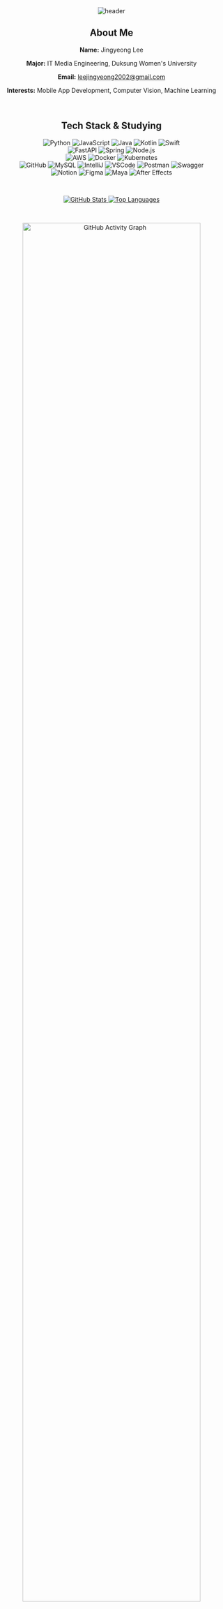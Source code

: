 <div align="center">
  <img src="https://capsule-render.vercel.app/api?type=waving&color=timeGradient&text=🦦%20Welcome%20to%20Jingyeong's%20GitHub%20🦦&animation=twinkling&fontSize=25&fontAlignY=40&fontAlign=50&height=200" alt="header" />
</div>

<h2 align="center">About Me</h2>
<div align="center">
  <p><strong>Name:</strong> Jingyeong Lee</p>
  <p><strong>Major:</strong> IT Media Engineering, Duksung Women's University</p>
  <p><strong>Email:</strong> <a href="mailto:leejingyeong2002@gmail.com">leejingyeong2002@gmail.com</a></p>
  <p><strong>Interests:</strong> Mobile App Development, Computer Vision, Machine Learning</p>
</div>

&nbsp;

<h2 align="center">Tech Stack & Studying</h2>
<div align="center">
  <img src="https://img.shields.io/badge/Python-3776AB?style=flat-square&logo=python&logoColor=white" alt="Python" />
  <img src="https://img.shields.io/badge/JavaScript-F7DF1E?style=flat-square&logo=javascript&logoColor=black" alt="JavaScript" />
  <img src="https://img.shields.io/badge/Java-007396?style=flat-square&logo=java&logoColor=white" alt="Java" />
  <img src="https://img.shields.io/badge/Kotlin-0095D5?style=flat-square&logo=kotlin&logoColor=white" alt="Kotlin" />
  <img src="https://img.shields.io/badge/Swift-F05138?style=flat-square&logo=swift&logoColor=white" alt="Swift" />
</div>
<div align="center">
  <img src="https://img.shields.io/badge/FastAPI-009688?style=flat-square&logo=fastapi&logoColor=white" alt="FastAPI" />
  <img src="https://img.shields.io/badge/Spring-6DB33F?style=flat-square&logo=spring&logoColor=white" alt="Spring" />
  <img src="https://img.shields.io/badge/Node.js-339933?style=flat-square&logo=node.js&logoColor=white" alt="Node.js" />
</div>
<div align="center">
  <img src="https://img.shields.io/badge/AWS-232F3E?style=flat-square&logo=amazon-aws&logoColor=white" alt="AWS" />
  <img src="https://img.shields.io/badge/Docker-2496ED?style=flat-square&logo=docker&logoColor=white" alt="Docker" />
  <img src="https://img.shields.io/badge/Kubernetes-326CE5?style=flat-square&logo=kubernetes&logoColor=white" alt="Kubernetes" />
</div>
<div align="center">
  <img src="https://img.shields.io/badge/GitHub-181717?style=flat-square&logo=github&logoColor=white" alt="GitHub" />
  <img src="https://img.shields.io/badge/MySQL-4479A1?style=flat-square&logo=mysql&logoColor=white" alt="MySQL" />
  <img src="https://img.shields.io/badge/IntelliJ-000000?style=flat-square&logo=intellijidea&logoColor=white" alt="IntelliJ" />
  <img src="https://img.shields.io/badge/VS%20Code-007ACC?style=flat-square&logo=visualstudio&logoColor=white" alt="VSCode" />
  <img src="https://img.shields.io/badge/Postman-FF6C37?style=flat-square&logo=postman&logoColor=white" alt="Postman" />
  <img src="https://img.shields.io/badge/Swagger-85EA2D?style=flat-square&logo=swagger&logoColor=black" alt="Swagger" />
</div>
<div align="center">
  <img src="https://img.shields.io/badge/Notion-000000?style=flat-square&logo=notion&logoColor=white" alt="Notion" />
  <img src="https://img.shields.io/badge/Figma-F24E1E?style=flat-square&logo=figma&logoColor=white" alt="Figma" />
  <img src="https://img.shields.io/badge/Maya-000000?style=flat-square&logo=autodesk&logoColor=white" alt="Maya" />
  <img src="https://img.shields.io/badge/After%20Effects-9999FF?style=flat-square&logo=adobeaftereffects&logoColor=white" alt="After Effects" />
</div>

&nbsp;

<div align="center">
  <a href="https://github.com/alschlee">
    <img src="https://github-readme-stats.vercel.app/api?username=alschlee&theme=blue-green&show_icons=true" alt="GitHub Stats" />
  </a>
  <a href="https://github.com/alschlee">
    <img src="https://github-readme-stats.vercel.app/api/top-langs/?username=alschlee&theme=blue-green&layout=compact" alt="Top Languages" />
  </a>
  
  &nbsp;

  <a href="https://github.com/ashutosh00710/github-readme-activity-graph">
    <img width="90%" src="https://github-readme-activity-graph.vercel.app/graph?username=alschlee&theme=github-compact" alt="GitHub Activity Graph" />
  </a>
</div>

&nbsp;

<h2 align="center">My velog </h2>
<div align="center">
  <a href="https://velog.io/@leejk1072">
    <img width="40%" src="https://velog-readme-stats.vercel.app/api?name=leejk1072" alt="Velog's GitHub stats"/>
  </a>
</div>
